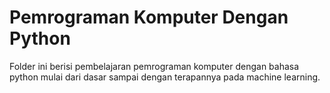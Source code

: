 # Pemrograman Komputer Dengan Python
Folder ini berisi pembelajaran pemrograman komputer dengan bahasa python mulai dari dasar sampai dengan terapannya pada machine learning.

